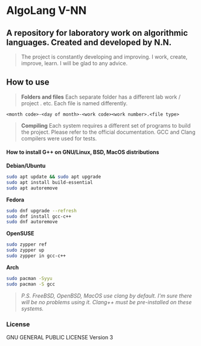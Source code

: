 # **AlgoLang V-NN**

## A repository for laboratory work on algorithmic languages. Created and developed by N.N.

> The project is constantly developing and improving.
> I work, create, improve, learn.
> I will be glad to any advice. 

## How to use

> **Folders and files**
> Each separate folder has a different lab work / project . etc. Each file is named differently.

```
<month code>-<day of month>-<work code><work number>.<file type>
```

> **Compiling**
> Each system requires a different set of programs to build the project.
> Please refer to the official documentation. 
> GCC and Clang compilers were used for tests.

#### How to install G++ on GNU/Linux, BSD, MacOS distributions

**Debian/Ubuntu**

```sh
sudo apt update && sudo apt upgrade
sudo apt install build-essential
sudo apt autoremove
```

**Fedora**

```sh
sudo dnf upgrade --refresh
sudo dnf install gcc-c++
sudo dnf autoremove
```

**OpenSUSE**

```sh
sudo zypper ref
sudo zypper up
sudo zypper in gcc-c++
```

**Arch**

```sh
sudo pacman -Syyu
sudo pacman -S gcc
```

> _P.S. FreeBSD, OpenBSD, MacOS use clang by default. I'm sure there will be no problems using it._
> _Clang++ must be pre-installed on these systems._

### License
GNU GENERAL PUBLIC LICENSE Version 3
